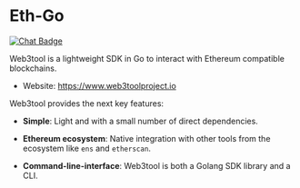 
# Eth-Go

[![Chat Badge]][chat link]

[chat badge]: https://img.shields.io/badge/chat-discord-%237289da
[chat link]: https://discord.gg/5A6Qm2u4yK

Web3tool is a lightweight SDK in Go to interact with Ethereum compatible blockchains.

- Website: https://www.web3toolproject.io

Web3tool provides the next key features:

- **Simple**: Light and with a small number of direct dependencies.

- **Ethereum ecosystem**: Native integration with other tools from the ecosystem like `ens` and `etherscan`.

- **Command-line-interface**: Web3tool is both a Golang SDK library and a CLI.
